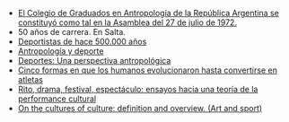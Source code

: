 <!--
.. title: 🤼🤼‍♀️ Día del antropologue y JJOO
.. slug: 2024-07-29-dia-del-antropologue-y-jjoo
.. date: 2024-07-29 00:00:00 UTC-03:00
.. tags: Arqueología, Etnografía, Juegos Olímpicos, Celebraciones, Ritos, Festivales
.. link:
.. description:
.. type: text
-->

- [El Colegio de Graduados en Antropología de la República Argentina se constituyó como tal en la Asamblea del 27 de julio de 1972.](https://www.cgantropologia.org.ar/historia/)
- 50 años de carrera. En Salta.
- [Deportistas de hace 500.000 años](https://www.youtube.com/watch?v=j9znc0KgRZg&list=PLWmUE6ketx8UC0T_QED2mrvGTtrySFB8D&index=226)
- [Antropología y deporte](https://ri.conicet.gov.ar/bitstream/handle/11336/56729/CONICET_Digital_Nro.df3f8320-ec95-444b-ae33-1575bc9f9276_A.pdf?sequence=2&isAllowed=y)
- [Deportes: Una perspectiva antropológica](http://socialsciences.scielo.org/pdf/s_ha/v4nse/scs_a02.pdf)
- [Cinco formas en que los humanos evolucionaron hasta convertirse en atletas](https://www.sapiens.org/biology/human-athletic-paleobiology/)
- [Rito, drama, festival, espectáculo: ensayos hacia una teoría de la performance cultural](https://library.lol/main/0B9367A0EDDB1F9538CED4488DF7B411)
- [On the cultures of culture: definition and overview. (Art and sport)](https://digital.la84.org/digital/collection/p17103coll1/id/36847/rec/17)
